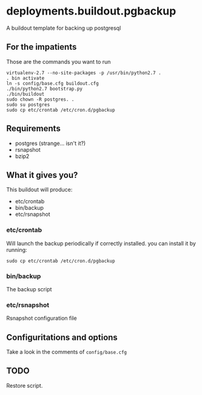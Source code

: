 deployments.buildout.pgbackup
=============================

A buildout template for backing up postgresql

For the impatients
------------------
Those are the commands you want to run
```
virtualenv-2.7 --no-site-packages -p /usr/bin/python2.7 .
. bin activate
ln -s config/base.cfg buildout.cfg
./bin/python2.7 bootstrap.py
./bin/buildout
sudo chown -R postgres. .
sudo su postgres
sudo cp etc/crontab /etc/cron.d/pgbackup
```

Requirements
------------
 - postgres (strange... isn't it?)
 - rsnapshot
 - bzip2

What it gives you?
------------------
This buildout will produce:
 - etc/crontab 
 - bin/backup
 - etc/rsnapshot

### etc/crontab ###
Will launch the backup periodically if correctly installed.
you can install it by running:
```
sudo cp etc/crontab /etc/cron.d/pgbackup
```
### bin/backup ###
The backup script

### etc/rsnapshot ###
Rsnapshot configuration file

Configuritations and options
----------------------------
Take a look in the comments of `config/base.cfg`

TODO
----
Restore script.
